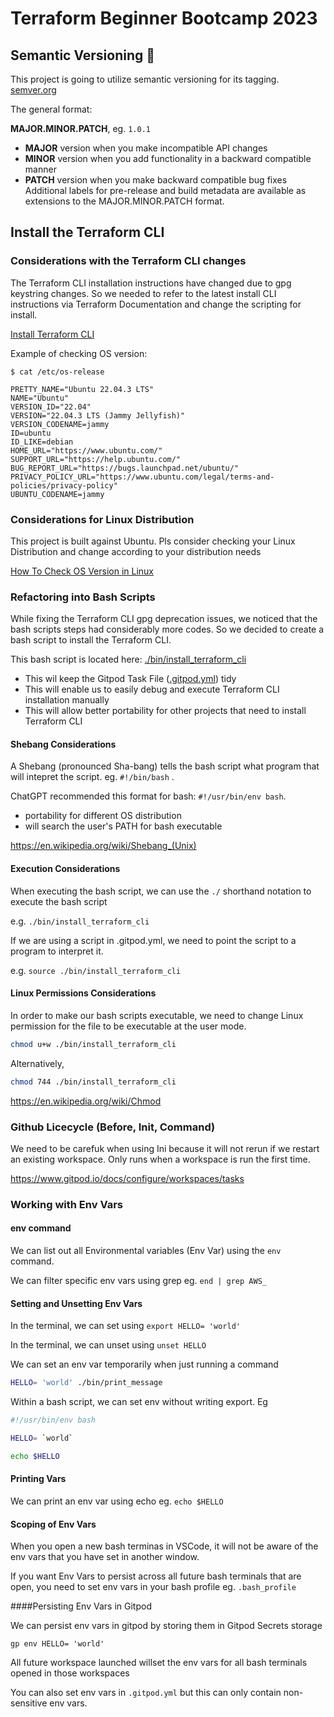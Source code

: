 # Terraform Beginner Bootcamp 2023

## Semantic Versioning :mage:

This project is going to utilize semantic versioning for its tagging.
[semver.org](https://semver.org/)


The general format:

 **MAJOR.MINOR.PATCH**, eg. `1.0.1`

- **MAJOR** version when you make incompatible API changes
- **MINOR** version when you add functionality in a backward compatible manner
- **PATCH** version when you make backward compatible bug fixes
Additional labels for pre-release and build metadata are available as extensions to the MAJOR.MINOR.PATCH format.

## Install the Terraform CLI

### Considerations with the Terraform CLI changes
The Terraform CLI installation instructions have changed due to gpg keystring changes. So we needed to refer to the latest install CLI instructions via Terraform Documentation and change the scripting for install.

[Install Terraform CLI](https://developer.hashicorp.com/terraform/tutorials/aws-get-started/install-cli)

Example of checking OS version:
```
$ cat /etc/os-release

PRETTY_NAME="Ubuntu 22.04.3 LTS"
NAME="Ubuntu"
VERSION_ID="22.04"
VERSION="22.04.3 LTS (Jammy Jellyfish)"
VERSION_CODENAME=jammy
ID=ubuntu
ID_LIKE=debian
HOME_URL="https://www.ubuntu.com/"
SUPPORT_URL="https://help.ubuntu.com/"
BUG_REPORT_URL="https://bugs.launchpad.net/ubuntu/"
PRIVACY_POLICY_URL="https://www.ubuntu.com/legal/terms-and-policies/privacy-policy"
UBUNTU_CODENAME=jammy
```

### Considerations for Linux Distribution

This project is built against Ubuntu.
Pls consider checking your Linux Distribution and change according to  your distribution needs

[How To Check OS Version in Linux](https://www.cyberciti.biz/faq/how-to-check-os-version-in-linux-command-line/)


### Refactoring into Bash Scripts

While fixing the Terraform CLI gpg deprecation issues, we noticed that the bash scripts steps had considerably more codes. So we decided to create a bash script to install the Terraform CLI.

This bash script is located here: [./bin/install_terraform_cli](./bin/install_terraform_cli)

- This wil keep the Gitpod Task File ([.gitpod.yml](.gitpod.yml)) tidy
- This will enable us to easily debug and execute Terraform CLI installation manually
- This will allow better portability for other projects that need to install Terraform CLI

#### Shebang Considerations

A Shebang (pronounced Sha-bang) tells the bash script what program that will intepret the script. eg. `#!/bin/bash` .

ChatGPT recommended this format for bash: `#!/usr/bin/env bash`. 

- portability for different OS distribution
- will search the user's PATH for bash executable

https://en.wikipedia.org/wiki/Shebang_(Unix)

#### Execution Considerations

When executing the bash script, we can use the `./` shorthand notation to execute the bash script

e.g. `./bin/install_terraform_cli`

If we are using a script in .gitpod.yml, we need to point the script to a program to interpret it.

e.g. `source ./bin/install_terraform_cli`

#### Linux Permissions Considerations

In order to make our bash scripts executable, we need to change Linux permission for the file to be executable at the user mode.

```sh
chmod u+w ./bin/install_terraform_cli
```

Alternatively, 

```sh
chmod 744 ./bin/install_terraform_cli
```

https://en.wikipedia.org/wiki/Chmod

### Github Licecycle (Before, Init, Command)

We need to be carefuk when using Ini because it will not rerun if we restart an existing workspace. Only runs when a workspace is run the first time.

https://www.gitpod.io/docs/configure/workspaces/tasks

### Working with Env Vars

#### env command
We can list out all Environmental variables (Env Var) using the `env` command.

We can filter specific env vars using grep eg. `end | grep AWS_`

#### Setting and Unsetting Env Vars

In the terminal, we can set using `export HELLO= 'world'`

In the terminal, we can unset using `unset HELLO`

We can set an env var temporarily when just running a command

```sh
HELLO= 'world' ./bin/print_message
```
Within a bash script, we can set env without writing export. Eg

```sh
#!/usr/bin/env bash

HELLO= `world`

echo $HELLO
```

#### Printing Vars

We can print an env var using echo eg. `echo $HELLO`

#### Scoping of Env Vars

When you open a new bash terminas in VSCode, it will not be aware of the env vars that you have set in another window.

If you want Env Vars to persist across all future bash terminals that are open, you need to set env vars in your bash profile eg. `.bash_profile`

####Persisting Env Vars in Gitpod

We can persist env vars in gitpod by storing them in Gitpod Secrets storage

```
gp env HELLO= 'world'
```

All future workspace launched willset the env vars for all bash terminals opened in those workspaces

You can also set env vars in `.gitpod.yml` but this can only contain non-sensitive env vars.